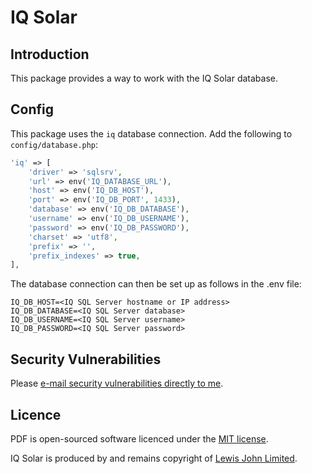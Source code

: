 # IQ Solar

## Introduction

This package provides a way to work with the IQ Solar database.

## Config

This package uses the `iq` database connection. Add the following to `config/database.php`:

```php
'iq' => [
    'driver' => 'sqlsrv',
    'url' => env('IQ_DATABASE_URL'),
    'host' => env('IQ_DB_HOST'),
    'port' => env('IQ_DB_PORT', 1433),
    'database' => env('IQ_DB_DATABASE'),
    'username' => env('IQ_DB_USERNAME'),
    'password' => env('IQ_DB_PASSWORD'),
    'charset' => 'utf8',
    'prefix' => '',
    'prefix_indexes' => true,
],
```

The database connection can then be set up as follows in the .env file:

```dotenv
IQ_DB_HOST=<IQ SQL Server hostname or IP address>
IQ_DB_DATABASE=<IQ SQL Server database>
IQ_DB_USERNAME=<IQ SQL Server username>
IQ_DB_PASSWORD=<IQ SQL Server password>
```
## Security Vulnerabilities

Please [e-mail security vulnerabilities directly to me](mailto:matt@mralston.co.uk).

## Licence

PDF is open-sourced software licenced under the [MIT license](LICENSE.md).

IQ Solar is produced by and remains copyright of [Lewis John Limited](https://www.lewis-john.co.uk/).  